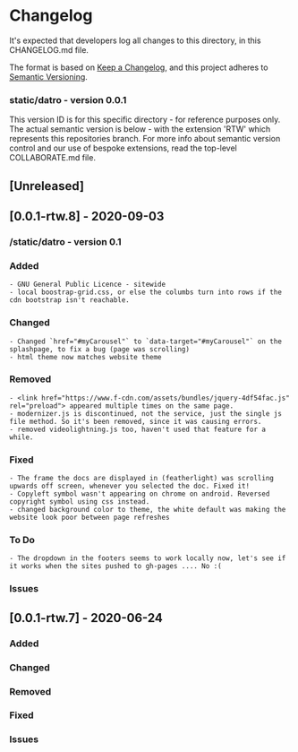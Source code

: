 # Changelog
It's expected that developers log all changes to this directory, in this CHANGELOG.md file.

The format is based on [Keep a Changelog](https://keepachangelog.com/en/1.0.0/),
and this project adheres to [Semantic Versioning](https://semver.org/spec/v2.0.0.html).

### static/datro - version 0.0.1
This version ID is for this specific directory - for reference purposes only.
The actual semantic version is below - with the extension 'RTW' which represents this repositories branch.
For more info about semantic version control and our use of bespoke extensions, read the top-level COLLABORATE.md file.
## [Unreleased]

## [0.0.1-rtw.8] - 2020-09-03

### /static/datro - version 0.1

### Added
    - GNU General Public Licence - sitewide
    - local boostrap-grid.css, or else the columbs turn into rows if the cdn bootstrap isn't reachable.   

### Changed
    - Changed `href="#myCarousel"` to `data-target="#myCarousel"` on the splashpage, to fix a bug (page was scrolling)
    - html theme now matches website theme

### Removed
    - <link href="https://www.f-cdn.com/assets/bundles/jquery-4df54fac.js" rel="preload"> appeared multiple times on the same page.
    - modernizer.js is discontinued, not the service, just the single js file method. So it's been removed, since it was causing errors.
    - removed videolightning.js too, haven't used that feature for a while.

### Fixed
    - The frame the docs are displayed in (featherlight) was scrolling upwards off screen, whenever you selected the doc. Fixed it!
    - Copyleft symbol wasn't appearing on chrome on android. Reversed copyright symbol using css instead.
    - changed background color to theme, the white default was making the website look poor between page refreshes

### To Do
    - The dropdown in the footers seems to work locally now, let's see if it works when the sites pushed to gh-pages .... No :(

### Issues

## [0.0.1-rtw.7] - 2020-06-24
### Added

### Changed

### Removed

### Fixed

### Issues
